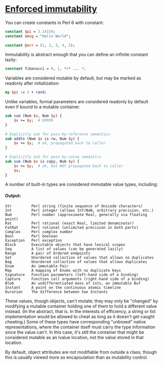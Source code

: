 [1]: https://rosettacode.org/wiki/Enforced_immutability

# [Enforced immutability][1]

You can create constants in Perl 6 with constant:

```perl
constant $pi = 3.14159;
constant $msg = "Hello World";
 
constant @arr = (1, 2, 3, 4, 5);
```


Immutability is abstract enough that you can define an infinite constant lazily:

```perl
constant fibonacci = 0, 1, *+* ... *;
```


Variables are considered mutable by default, but may be marked as readonly after initialization:

```perl
my $pi := 3 + rand;
```


Unlike variables, formal parameters are considered readonly by default even if bound to a mutable container.

```perl
sub sum (Num $x, Num $y) {
	$x += $y;  # ERROR
}
 
# Explicitly ask for pass-by-reference semantics
sub addto (Num $x is rw, Num $y) {
    $x += $y;  # ok, propagated back to caller
}
 
# Explicitly ask for pass-by-value semantics
sub sum (Num $x is copy, Num $y) {
    $x += $y;  # ok, but NOT propagated back to caller
    $x;
}
```


A number of built-in types are considered immutable value types, including:


#### Output:
```
Str         Perl string (finite sequence of Unicode characters)
Int         Perl integer (allows Inf/NaN, arbitrary precision, etc.)
Num         Perl number (approximate Real, generally via floating point)
Rat         Perl rational (exact Real, limited denominator)
FatRat      Perl rational (unlimited precision in both parts)
Complex     Perl complex number
Bool        Perl boolean
Exception   Perl exception
Block       Executable objects that have lexical scopes
Seq         A list of values (can be generated lazily)
Range       A pair of Ordered endpoints
Set         Unordered collection of values that allows no duplicates
Bag         Unordered collection of values that allows duplicates
Enum        An immutable Pair
Map         A mapping of Enums with no duplicate keys
Signature   Function parameters (left-hand side of a binding)
Capture     Function call arguments (right-hand side of a binding)
Blob        An undifferentiated mass of ints, an immutable Buf
Instant     A point on the continuous atomic timeline
Duration    The difference between two Instants
```


These values, though objects, can't mutate; they may only be "changed" by modifying a mutable container holding one of them to hold a different value instead. (In the abstract, that is. In the interests of efficiency, a string or list implementation would be allowed to cheat as long as it doesn't get caught cheating.) Some of these types have corresponding "unboxed" native representations, where the container itself must carry the type information since the value can't. In this case, it's still the container that might be
considered mutable as an lvalue location, not the value stored in that location.



By default, object attributes are not modifiable from outside a class, though this is usually viewed more as encapsulation than as mutability control.